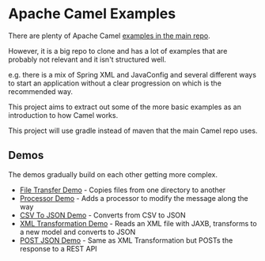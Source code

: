# Apache Camel Examples

There are plenty of Apache Camel
[examples in the main repo](https://github.com/apache/camel/tree/master/examples).

However, it is a big repo to clone and has a lot of examples that are probably not relevant and it isn't structured well.

e.g. there is a mix of Spring XML and JavaConfig and several different ways to start an application without a clear progression on which is the recommended way. 

This project aims to extract out some of the more basic examples as an introduction to how Camel works.

This project will use gradle instead of maven that the main Camel repo uses.

## Demos

The demos gradually build on each other getting more complex.

* [File Transfer Demo](01FileTransfer/README.md) - Copies files from one directory to another
* [Processor Demo](02Processor/README.md) - Adds a processor to modify the message along the way
* [CSV To JSON Demo](03CsvToJson/README.md) - Converts from CSV to JSON
* [XML Transformation Demo](04XMLTransformation/README.md) - Reads an XML file with JAXB, transforms to a new model and converts to JSON
* [POST JSON Demo](05PostJson/README.md) - Same as XML Transformation but POSTs the response to a REST API
